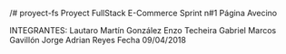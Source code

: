 /# proyect-fs
Proyect FullStack
E-Commerce
Sprint n#1 
Página Avecino

INTEGRANTES: Lautaro Martín González
Enzo Techeira
Gabriel Marcos Gavillón
Jorge Adrian Reyes
Fecha 09/04/2018

